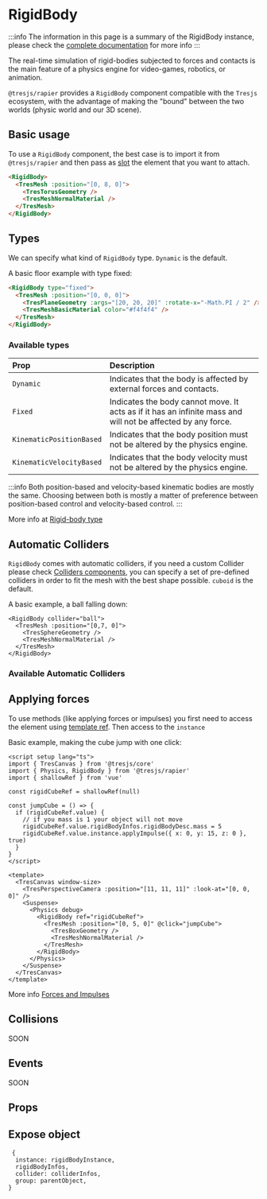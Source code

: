 # RigidBody

:::info
The information in this page is a summary of the RigidBody instance, please check the [complete documentation](https://rapier.rs/docs/user_guides/javascript/rigid_bodies) for more info
:::

The real-time simulation of rigid-bodies subjected to forces and contacts is the main feature of a physics engine for video-games, robotics, or animation.

`@tresjs/rapier` provides a `RigidBody` component compatible with the `Tresjs` ecosystem, with the advantage of making the "bound" between the two worlds (physic world and our 3D scene).

## Basic usage

To use a `RigidBody` component, the best case is to import it from `@tresjs/rapier` and then pass as [slot](https://vuejs.org/guide/components/slots.html#scoped-slots) the element that you want to attach.

```html
<RigidBody>
  <TresMesh :position="[0, 8, 0]">
    <TresTorusGeometry />
    <TresMeshNormalMaterial />
  </TresMesh>
</RigidBody>
```

## Types

We can specify what kind of `RigidBody` type. `Dynamic` is the default.

A basic floor example with type fixed:
```html
<RigidBody type="fixed">
  <TresMesh :position="[0, 0, 0]">
    <TresPlaneGeometry :args="[20, 20, 20]" :rotate-x="-Math.PI / 2" />
    <TresMeshBasicMaterial color="#f4f4f4" />
  </TresMesh>
</RigidBody>
```

### Available types

| Prop             | Description                                          |
| :--------------- | :--------------------------------------------------- |
| `Dynamic`          | Indicates that the body is affected by external forces and contacts. |
| `Fixed` |  Indicates the body cannot move. It acts as if it has an infinite mass and will not be affected by any force.   |
| `KinematicPositionBased`    | Indicates that the body position must not be altered by the physics engine.   |
| `KinematicVelocityBased`          | Indicates that the body velocity must not be altered by the physics engine.|

:::info
Both position-based and velocity-based kinematic bodies are mostly the same. Choosing between both is mostly a matter of preference between position-based control and velocity-based control.
:::

More info at [Rigid-body type](https://rapier.rs/docs/user_guides/javascript/rigid_bodies#rigid-body-type)

##  Automatic Colliders

`RigidBody` comes with automatic colliders, if you need a custom Collider please check [Colliders components](/components/collider), you can specify a set of pre-defined colliders in order to fit the mesh with the best shape possible. `cuboid` is the default.

A basic example, a ball falling down:
```html{1}
<RigidBody collider="ball">
  <TresMesh :position="[0,7, 0]">
    <TresSphereGeometry />
    <TresMeshNormalMaterial />
  </TresMesh>
</RigidBody>

```
### Available Automatic Colliders

## Applying forces

To use methods (like applying forces or impulses) you first need to access the element using [template ref](https://vuejs.org/guide/essentials/template-refs.html#template-refs). Then access to the `instance`

Basic example, making the cube jump with one click:

```vue
<script setup lang="ts">
import { TresCanvas } from '@tresjs/core'
import { Physics, RigidBody } from '@tresjs/rapier'
import { shallowRef } from 'vue'

const rigidCubeRef = shallowRef(null)

const jumpCube = () => {
  if (rigidCubeRef.value) {
    // if you mass is 1 your object will not move
    rigidCubeRef.value.rigidBodyInfos.rigidBodyDesc.mass = 5
    rigidCubeRef.value.instance.applyImpulse({ x: 0, y: 15, z: 0 }, true)
  }
}
</script>

<template>
  <TresCanvas window-size>
    <TresPerspectiveCamera :position="[11, 11, 11]" :look-at="[0, 0, 0]" />
    <Suspense>
      <Physics debug>
        <RigidBody ref="rigidCubeRef">
          <TresMesh :position="[0, 5, 0]" @click="jumpCube">
            <TresBoxGeometry />
            <TresMeshNormalMaterial />
          </TresMesh>
        </RigidBody>
      </Physics>
    </Suspense>
  </TresCanvas>
</template>
```

More info [Forces and Impulses](https://rapier.rs/docs/user_guides/javascript/rigid_bodies#forces-and-impulses)

## Collisions

SOON

## Events

SOON

## Props

## Expose object
```
 {
  instance: rigidBodyInstance,
  rigidBodyInfos,
  collider: colliderInfos,
  group: parentObject,
}
```
